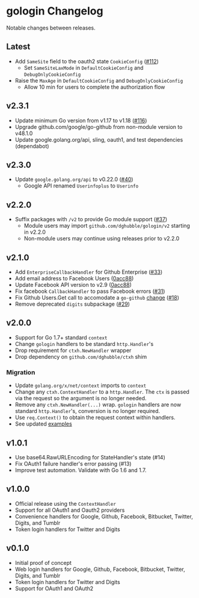 # gologin Changelog

Notable changes between releases.

## Latest

* Add `SameSite` field to the oauth2 state `CookieConfig` ([#112](https://github.com/dghubble/gologin/pull/112))
  * Set `SameSiteLaxMode` in `DefaultCookieConfig` and `DebugOnlyCookieConfig`
* Raise the `MaxAge` in `DefaultCookieConfig` and `DebugOnlyCookieConfig`
  * Allow 10 min for users to complete the authorization flow

## v2.3.1

* Update minimum Go version from v1.17 to v1.18 ([#116](https://github.com/dghubble/gologin/pull/116))
* Upgrade github.com/google/go-github from non-module version to v48.1.0
* Update google.golang.org/api, sling, oauth1, and test dependencies (dependabot)

## v2.3.0

* Update `google.golang.org/api` to v0.22.0 ([#40](https://github.com/dghubble/gologin/pull/40))
  * Google API renamed `Userinfoplus` to `Userinfo`

## v2.2.0

* Suffix packages with `/v2` to provide Go module support ([#37](https://github.com/dghubble/gologin/pull/37))
  * Module users may import `github.com/dghubble/gologin/v2` starting in v2.2.0
  * Non-module users may continue using releases prior to v2.2.0

## v2.1.0

* Add `EnterpriseCallbackHandler` for Github Enterprise ([#33](https://github.com/dghubble/gologin/pull/33))
* Add email address to Facebook Users ([0acc88](https://github.com/dghubble/gologin/commit/0acc881e40b4926bbba0c02944ad5842700a0eab))
* Update Facebook API version to v2.9 ([0acc88](https://github.com/dghubble/gologin/commit/0acc881e40b4926bbba0c02944ad5842700a0eab))
* Fix facebook `CallbackHandler` to pass Facebook errors ([#31](https://github.com/dghubble/gologin/pull/31))
* Fix Github Users.Get call to accomodate a `go-github` [change](https://github.com/google/go-github/pull/529) ([#18](https://github.com/dghubble/gologin/pull/18))
* Remove deprecated `digits` subpackage ([#29](https://github.com/dghubble/gologin/pull/29))

## v2.0.0

* Support for Go 1.7+ standard `context`
* Change `gologin` handlers to be standard `http.Handler`'s
* Drop requirement for `ctxh.NewHandler` wrapper
* Drop dependency on `github.com/dghubble/ctxh` shim

### Migration

* Update `golang.org/x/net/context` imports to `context`
* Change any `ctxh.ContextHandler` to a `http.Handler`. The `ctx` is passed via the request so the argument is no longer needed.
* Remove any `ctxh.NewHandler(...)` wrap. `gologin` handlers are now standard `http.Handler`'s, conversion is no longer required.
* Use `req.Context()` to obtain the request context within handlers.
* See updated [examples](examples)

## v1.0.1

* Use base64.RawURLEncoding for StateHandler's state (#14)
* Fix OAuth1 failure handler's error passing (#13)
* Improve test automation. Validate with Go 1.6 and 1.7.

## v1.0.0

* Official release using the `ContextHandler`
* Support for all OAuth1 and Oauth2 providers
* Convenience handlers for Google, Github, Facebook, Bitbucket, Twitter, Digits, and Tumblr
* Token login handlers for Twitter and Digits

## v0.1.0

* Initial proof of concept
* Web login handlers for Google, Github, Facebook, Bitbucket, Twitter, Digits, and Tumblr
* Token login handlers for Twitter and Digits
* Support for OAuth1 and OAuth2
